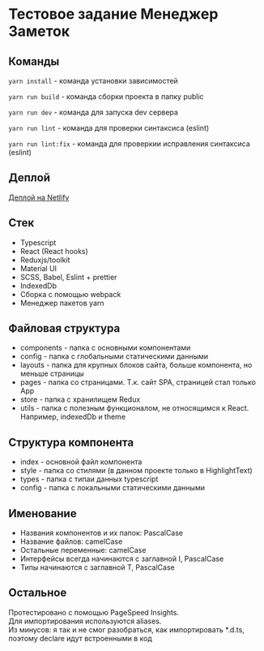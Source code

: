 # Тестовое задание Менеджер Заметок

## Команды

```yarn install``` - команда установки зависимостей

```yarn run build``` - команда сборки проекта в папку public

```yarn run dev``` - команда для запуска dev сервера

```yarn run lint``` - команда для проверки синтаксиса (eslint)

```yarn run lint:fix``` - команда для проверкии исправления синтаксиса (eslint)

## Деплой

[Деплой на Netlify](https://master--fascinating-tiramisu-4a042f.netlify.app/)

##  Стек

* Typescript
* React (React hooks)
* Reduxjs/toolkit
* Material UI
* SCSS, Babel, Eslint + prettier
* IndexedDb
* Сборка с помощью webpack
* Менеджер пакетов yarn

## Файловая структура

* components - папка с основными компонентами
* config - папка с глобальными статическими данными
* layouts - папка для крупных блоков сайта, больше компонента, но меньше страницы
* pages - папка со страницами. Т.к. сайт SPA, страницей стал только App
* store - папка с хранилищем Redux
* utils - папка с полезным функционалом, не относящимся к React. Например, indexedDb и theme

## Структура компонента

* index - основной файл компонента
* style - папка со стилями (в данном проекте только в HighlightText)
* types - папка с типаи данных typescript
* config - папка с локальными статическими данными

## Именование

- Названия компонентов и их папок: PascalCase
- Название файлов: camelCase
- Остальные переменные: camelCase
- Интерфейсы всегда начинаются с заглавной I, PascalCase
- Типы начинаются с заглавной T, PascalCase

## Остальное

Протестировано с помощью PageSpeed Insights.  
Для импортирования используются aliases.  
Из минусов: я так и не смог разобраться, как импортировать *.d.ts, поэтому declare идут встроенными в код